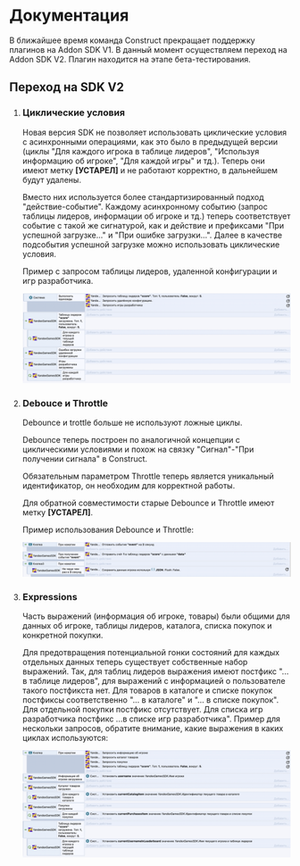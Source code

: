 # Документация
В ближайшее время команда Construct прекращает поддержку плагинов на Addon SDK V1. В данный момент осуществляем переход на Addon SDK V2. Плагин находится на этапе бета-тестирования.

## Переход на SDK V2

1. ### Циклические условия

    Новая версия SDK не позволяет использовать циклические условия с асинхронными операциями, как это было в предыдущей версии (циклы "Для каждого игрока в таблице лидеров", "Используя информацию об игроке", "Для каждой игры" и тд.). Теперь они имеют метку **[УСТАРЕЛ]** и не работают корректно, в дальнейшем будут удалены.

    Вместо них используется более стандартизированный подход "действие-событие". Каждому асинхронному событию (запрос таблицы лидеров, информации об игроке и тд.) теперь соответствует событие с такой же сигнатурой, как и действие и префиксами "При успешной загрузке..." и "При ошибке загрузки...". Далее в качестве подсобытия успешной загрузке можно использовать циклические условия.
    
    Пример с запросом таблицы лидеров, удаленной конфигурации и игр разработчика.

    ![Example](docs/example.png)

2. ### Debouce и Throttle

    Debounce и trottle больше не используют ложные циклы.

    Debounce теперь построен по аналогичной концепции с циклическими условиями и похож на связку "Сигнал"-"При получении сигнала" в Construct.
    
    Обязательным параметром Throttle теперь является уникальный идентификатор, он необходим для корректной работы.

    Для обратной совместимости старые Debounce и Throttle имеют метку **[УСТАРЕЛ]**.

    Пример использования Debounce и Throttle:

    ![Example2](docs/example2.png)

3. ### Expressions

    Часть выражений (информация об игроке, товары) были общими для данных об игроке, таблицы лидеров, каталога, списка покупок и конкретной покупки.

    Для предотвращения потенциальной гонки состояний для каждых отдельных данных теперь существует собственные набор выражений. Так, для таблиц лидеров выражения имеют постфикс "... в таблице лидеров", для выражений с информацией о пользователе такого постфикста нет. Для товаров в каталоге и списке покупок постфиксы соответственно "... в каталоге" и "... в списке покупок". Для отдельной покупки постфикс отсутствует. Для списка игр разработчика постфикс ...в списке игр разработчика". Пример для нескольки запросов, обратите внимание, какие выражения в каких циклах используются:

    ![Example2](docs/example3.png)

